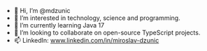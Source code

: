 - 👋 Hi, I’m @mdzunic
- 👀 I’m interested in technology, science and programming.
- 🌱 I’m currently learning Java 17
- 💞️ I’m looking to collaborate on open-source TypeScript projects.
- 📫 LinkedIn: www.linkedin.com/in/miroslav-dzunic

<!---
mdzunic/mdzunic is a ✨ special ✨ repository because its `README.md` (this file) appears on your GitHub profile.
You can click the Preview link to take a look at your changes.
--->
